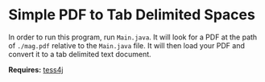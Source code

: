 # Simple PDF to Tab Delimited Spaces

In order to run this program, run `Main.java`. It will look for a PDF at the path of `./mag.pdf` relative to the `Main.java` file. It will then load your PDF and convert it to a tab delimited text document.


**Requires:** [tess4j](https://tess4j.sourceforge.net/)
